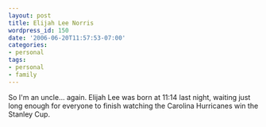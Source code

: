 ```yaml
---
layout: post
title: Elijah Lee Norris
wordpress_id: 150
date: '2006-06-20T11:57:53-07:00'
categories:
- personal
tags:
- personal
- family
---
```

So I'm an uncle... again.  Elijah Lee was born at 11:14 last night, waiting just long enough for everyone to finish
watching the Carolina Hurricanes win the Stanley Cup.
